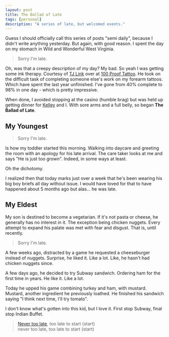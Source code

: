 ```yaml
---
layout: post
title: The Ballad of Late
tags: [personal]
description: "A series of late, but welcomed events."
---
```


Guess I should officially call this series of posts "semi daily", because I didn't write anything yesterday. But again, with good reason. I spent the day on my stomach in Wild and Wonderful West Virginia.

> Sorry I'm late.

Oh, was that a creepy description of my day? My bad. So yeah I was getting some ink therapy. Courtesy of [TJ Link](http://www.100prooftattoo.com/tj-link.html) over at [100 Proof Tattoo](http://www.100prooftattoo.com). He took on the difficult task of completing someone else's work on my forearm tattoos. Which have spent the last year unfinished. I've gone from 40% complete to 98% in one day - which is pretty impressive.

When done, I avoided stopping at the casino (humble brag) but was held up getting dinner for [Kelley](http://twitter.com/kelleymbutler) and I. With sore arms and a full belly, so began **The Ballad of Late**.

## My Youngest

> Sorry I'm late.

Is how my toddler started this morning. Walking into daycare and greeting the room with an apology for his late arrival. The care taker looks at me and says "He is just too grown". Indeed, in some ways at least.

Oh the dichotomy.

I realized then that today marks just over a week that he's been wearing his big boy briefs all day without issue. I would have loved for that to have happened about 5 months ago but alas... he was late.

## My Eldest

My son is destined to become a vegetarian. If it's not pasta or cheese, he generally has no interest in it. The exception being chicken nuggets. Every attempt to expand his palate was met with fear and disgust. That is, until recently.

> Sorry I'm late.

A few weeks ago, distracted by a game he requested a cheeseburger instead of nuggets. Surprise, he liked it. Like a lot. Like, he hasn't had chicken nuggets since.

A few days ago, he decided to try Subway sandwich. Ordering ham for the first time in years. He like it. Like a lot.

Today he upped his game combining turkey and ham, with mustard. Mustard, another ingredient he previously loathed. He finished his sandwich saying "I think next time, I'll try tomato".

I don't know what's gotten into this kid, but I love it. First stop Subway, final stop Indian Buffet.

> [Never too late](http://genius.com/Wiz-khalifa-never-too-late-lyrics), too late to start (start)<br />
> never too late, too late to start (start)
